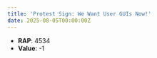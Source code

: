 ```yaml
---
title: 'Protest Sign: We Want User GUIs Now!'
date: 2025-08-05T00:00:00Z
---
```

- **RAP**: 4534
- **Value**: -1
